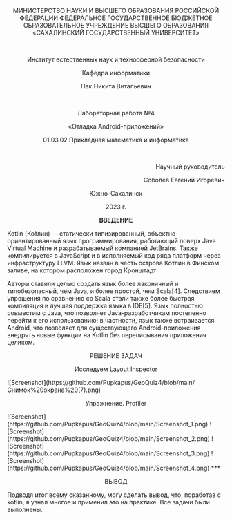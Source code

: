<p align = "center">МИНИСТЕРСТВО НАУКИ И ВЫСШЕГО ОБРАЗОВАНИЯ
РОССИЙСКОЙ ФЕДЕРАЦИИ
ФЕДЕРАЛЬНОЕ ГОСУДАРСТВЕННОЕ БЮДЖЕТНОЕ
ОБРАЗОВАТЕЛЬНОЕ УЧРЕЖДЕНИЕ ВЫСШЕГО ОБРАЗОВАНИЯ
«САХАЛИНСКИЙ ГОСУДАРСТВЕННЫЙ УНИВЕРСИТЕТ»</p>
<br>
<p align = "center">Институт естественных наук и техносферной безопасности</p>
<p align = "center">Кафедра информатики</p>
<p align = "center">Пак Никита Витальевич</p>
<br>
<p align = "center">Лабораторная работа №4</p>
<p align = "center">«Отладка Android-приложений»</p>
<p align = "center">01.03.02 Прикладная математика и информатика</p>
<br>
<p align = "right" >Научный руководитель</p>
<p align = "right" >Соболев Евгений Игоревич</p>
<p align = "center" >Южно-Сахалинск</p>
<p align = "center" >2023 г.</p>
<p align = "center" ><b>ВВЕДЕНИЕ</b></p>
<p>Kotlin (Ко́тлин) — статически типизированный, объектно-ориентированный язык программирования, работающий поверх Java Virtual Machine и разрабатываемый компанией JetBrains. Также компилируется в JavaScript и в исполняемый код ряда платформ через инфраструктуру LLVM. Язык назван в честь острова Котлин в Финском заливе, на котором расположен город Кронштадт</p>
<p>Авторы ставили целью создать язык более лаконичный и типобезопасный, чем Java, и более простой, чем Scala[4]. Следствием упрощения по сравнению со Scala стали также более быстрая компиляция и лучшая поддержка языка в IDE[5]. Язык полностью совместим с Java, что позволяет Java-разработчикам постепенно перейти к его использованию; в частности, язык также встраивается Android, что позволяет для существующего Android-приложения внедрять новые функции на Kotlin без переписывания приложения целиком.</p>
<p align = "center" >РЕШЕНИЕ ЗАДАЧ</p>

<p align = "center" >Исследуем Layout Inspector</p>
![Screenshot](https://github.com/Pupkapus/GeoQuiz4/blob/main/Снимок%20экрана%20(7).png)

<p align = "center" >Упражнение. Profiler</p>
![Screenshot](https://github.com/Pupkapus/GeoQuiz4/blob/main/Screenshot_1.png)
![Screenshot](https://github.com/Pupkapus/GeoQuiz4/blob/main/Screenshot_2.png)
![Screenshot](https://github.com/Pupkapus/GeoQuiz4/blob/main/Screenshot_3.png)
![Screenshot](https://github.com/Pupkapus/GeoQuiz4/blob/main/Screenshot_4.png)
***
<p align = "center" >ВЫВОД</p>
<p>Подводя итог всему сказанному, могу сделать вывод, что, поработав c kotlin, я узнал многое и применил это на практике. Все задачи были выполнены.</p>
